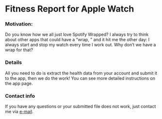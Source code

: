 # Fitness Report for Apple Watch

### Motivation:

Do you know how we all just love Spotify Wrapped? I always try to think about other apps that could have a “wrap, " and it hit me the other day: I always start and stop my watch every time I work out. Why don’t we have a wrap for that?

### Details

All you need to do is extract the health data from your account and submit it to the app, then we do the work! You can see more detailed instructions on the app page.

### Contact info
If you have any questions or your submitted file does not work, just contact me via [e-mail](mailto:luizassimoes@hotmail.com).
